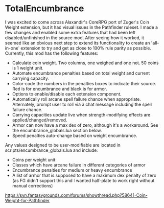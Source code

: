 # TotalEncumbrance
I was excited to come across Alaxandir's CoreRPG port of Zuger's Coin Weight extension, but it had visual issues in the Pathfinder ruleset. I made a few changes and enabled some extra features that had been left disabled/unfinished in the source mod. After seeing how it worked, it seemed like an obvious next step to extend its functionality to create an 'all-in-one' extension to try and get as close to 100% rule parity as possible. Currently, this mod has the following features:

* Calculate coin weight. Two columns, one weighed and one not. 50 coins is 1 weight unit.
* Automate encumbrance penalties based on total weight and current carrying capacity.
* Color-code the numbers in the penalties boxes to indicate their source. Red is for encumbrance and black is for armor.
* Options to enable/disable each extension component.
* Automatically roll arcane spell failure chance when appropriate. Alternately, prompt user to roll via a chat message including the spell failure chance.
* Carrying capacities update live when strength-modifying effects are applied/changed/removed.
* Armor can now have a max dex of zero, although it's a workaround. See the encumbrance_globals.lua section below.
* Speed penalties auto-change based on weight encumbrance.

Any values designed to be user-modifiable are located in scripts/encumbrance_globals.lua and include:
* Coins per weight unit
* Classes which have arcane failure in different categories of armor
* Encumbrance penalties for medium or heavy encumbrance
* A list of armor that is supposed to have a maximum dex penalty of zero (as FG didn't support this and I wanted half-plate to work right without manual corrections)

https://svn.fantasygrounds.com/forums/showthread.php?58641-Coin-Weight-for-Pathfinder
